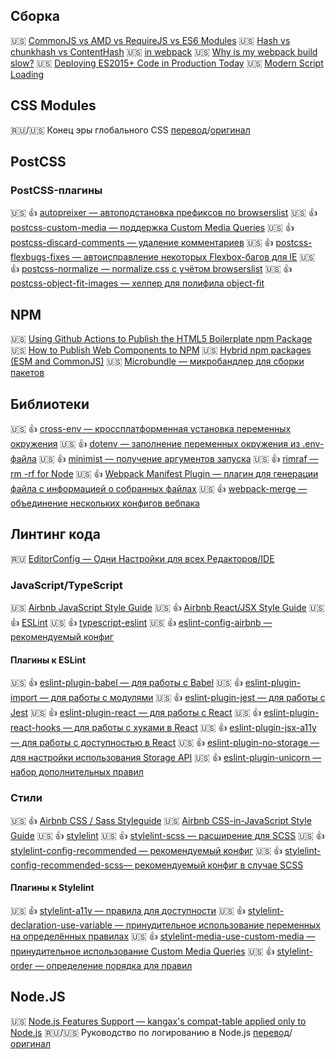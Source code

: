 ## Сборка

<!--
🇺🇸 []()
🇷🇺 []()
🏳 []()
🇷🇺/🇺🇸 [перевод]()/[оригинал]()
-->

🇺🇸 [CommonJS vs AMD vs RequireJS vs ES6 Modules](https://blogs.windows.com/msedgedev/2016/07/08/the-progress-of-web-apps/)
🇺🇸 [Hash vs chunkhash vs ContentHash](https://medium.com/@sahilkkrazy/hash-vs-chunkhash-vs-contenthash-e94d38a32208)
🇺🇸 [<link rel="prefetch/preload"> in webpack](https://medium.com/webpack/link-rel-prefetch-preload-in-webpack-51a52358f84c)
🇺🇸 [Why is my webpack build slow?](https://samsaccone.com/posts/why-is-my-webpack-build-slow.html)
🇺🇸 [Deploying ES2015+ Code in Production Today](https://philipwalton.com/articles/deploying-es2015-code-in-production-today/)
🇺🇸 [Modern Script Loading](https://jasonformat.com/modern-script-loading/)

## CSS Modules

🇷🇺/🇺🇸 Конец эры глобального CSS [перевод](https://habr.com/ru/post/276417/)/[оригинал](https://medium.com/seek-blog/the-end-of-global-css-90d2a4a06284#.rx1co7cd0)

## PostCSS

### PostCSS-плагины

🇺🇸 👍 [autopreixer — автоподстановка префиксов по browserslist](https://github.com/postcss/autoprefixer) 
🇺🇸 👍 [postcss-custom-media — поддержка Custom Media Queries](https://www.npmjs.com/package/postcss-custom-media)
🇺🇸 👍 [postcss-discard-comments — удаление комментариев](https://www.npmjs.com/package/postcss-discard-comments)
🇺🇸 👍 [postcss-flexbugs-fixes — автоисправление некоторых Flexbox-багов для IE](https://www.npmjs.com/package/postcss-flexbugs-fixes)
🇺🇸 👍 [postcss-normalize — normalize.css с учётом browserslist](https://www.npmjs.com/package/postcss-normalize)
🇺🇸 👍 [postcss-object-fit-images — хелпер для полифила object-fit](https://www.npmjs.com/package/postcss-object-fit-images)

## NPM

🇺🇸 [Using Github Actions to Publish the HTML5 Boilerplate npm Package](https://htmlcssjavascript.com/web/using-github-actions-to-publish-the-html5-boilerplate-npm-package/)
🇺🇸 [How to Publish Web Components to NPM](https://justinfagnani.com/2019/11/01/how-to-publish-web-components-to-npm/)
🇺🇸 [Hybrid npm packages (ESM and CommonJS)](https://2ality.com/2019/10/hybrid-npm-packages.html)
🇺🇸 [Microbundle — микробандлер для сборки пакетов](https://github.com/developit/microbundle)

## Библиотеки

🇺🇸 👍 [cross-env — кроссплатформенная установка переменных окружения](https://www.npmjs.com/package/cross-env)
🇺🇸 👍 [dotenv — заполнение переменных окружения из .env-файла](https://www.npmjs.com/package/dotenv)
🇺🇸 👍 [minimist — получение аргументов запуска](https://www.npmjs.com/package/minimist)
🇺🇸 👍 [rimraf — rm -rf for Node](https://www.npmjs.com/package/rimraf)
🇺🇸 👍 [Webpack Manifest Plugin — плагин для генерации файла с информацией о собранных файлах](https://www.npmjs.com/package/webpack-manifest-plugin)
🇺🇸 👍 [webpack-merge — объединение нескольких конфигов вебпака](https://www.npmjs.com/package/webpack-merge)

## Линтинг кода

🇷🇺 [EditorConfig — Одни Настройки для всех Редакторов/IDE](https://habr.com/ru/post/220131/)

### JavaScript/TypeScript

🇺🇸 [Airbnb JavaScript Style Guide](https://github.com/airbnb/javascript)
🇺🇸 👍 [Airbnb React/JSX Style Guide](https://github.com/airbnb/javascript/tree/master/react)
🇺🇸 👍 [ESLint](https://eslint.org/)
🇺🇸 👍 [typescript-eslint](https://github.com/typescript-eslint/typescript-eslint)
🇺🇸 👍 [eslint-config-airbnb — рекомендуемый конфиг](https://www.npmjs.com/package/eslint-config-airbnb)

#### Плагины к ESLint

🇺🇸 👍 [eslint-plugin-babel — для работы с Babel](https://www.npmjs.com/package/eslint-plugin-babel)
🇺🇸 👍 [eslint-plugin-import — для работы с модулями](https://www.npmjs.com/package/eslint-plugin-import)
🇺🇸 👍 [eslint-plugin-jest — для работы с Jest](https://www.npmjs.com/package/eslint-plugin-jest)
🇺🇸 👍 [eslint-plugin-react — для работы с React](https://www.npmjs.com/package/eslint-plugin-react)
🇺🇸 👍 [eslint-plugin-react-hooks — для работы с хуками в React](https://www.npmjs.com/package/eslint-plugin-react-hooks)
🇺🇸 👍 [eslint-plugin-jsx-a11y — для работы с доступностью в React](https://www.npmjs.com/package/eslint-plugin-jsx-a11y)
🇺🇸 👍 [eslint-plugin-no-storage — для настройки использования Storage API](https://www.npmjs.com/package/eslint-plugin-no-storage)
🇺🇸 👍 [eslint-plugin-unicorn — набор дополнительных правил](https://www.npmjs.com/package/eslint-plugin-unicorn)

### Стили

🇺🇸 👍 [Airbnb CSS / Sass Styleguide](https://github.com/airbnb/css)
🇺🇸 [Airbnb CSS-in-JavaScript Style Guide](https://github.com/airbnb/javascript/tree/master/css-in-javascript)
🇺🇸 👍 [stylelint](https://github.com/stylelint/stylelint)
🇺🇸 👍 [stylelint-scss — расширение для SCSS](https://www.npmjs.com/package/stylelint-scss)
🇺🇸 👍 [stylelint-config-recommended — рекомендуемый конфиг](https://github.com/stylelint/stylelint-config-recommended)
🇺🇸 👍 [stylelint-config-recommended-scss— рекомендуемый конфиг в случае SCSS](https://github.com/kristerkari/stylelint-config-recommended-scss)

#### Плагины к Stylelint

🇺🇸 👍 [stylelint-a11y — правила для доступности](https://github.com/YozhikM/stylelint-a11y)
🇺🇸 👍 [stylelint-declaration-use-variable — принудительное использование переменных на определённых правилах](https://github.com/sh-waqar/stylelint-declaration-use-variable)
🇺🇸 👍 [stylelint-media-use-custom-media — принудительное использование Custom Media Queries](https://github.com/csstools/stylelint-media-use-custom-media)
🇺🇸 👍 [stylelint-order — определение порядка для правил](https://github.com/hudochenkov/stylelint-order)

## Node.JS

🇺🇸 [Node.js Features Support — kangax's compat-table applied only to Node.js](https://node.green/)
🇷🇺/🇺🇸 Руководство по логированию в Node.js [перевод](https://habr.com/ru/company/funcorp/blog/461881/)/[оригинал](https://www.twilio.com/blog/guide-node-js-logging)
